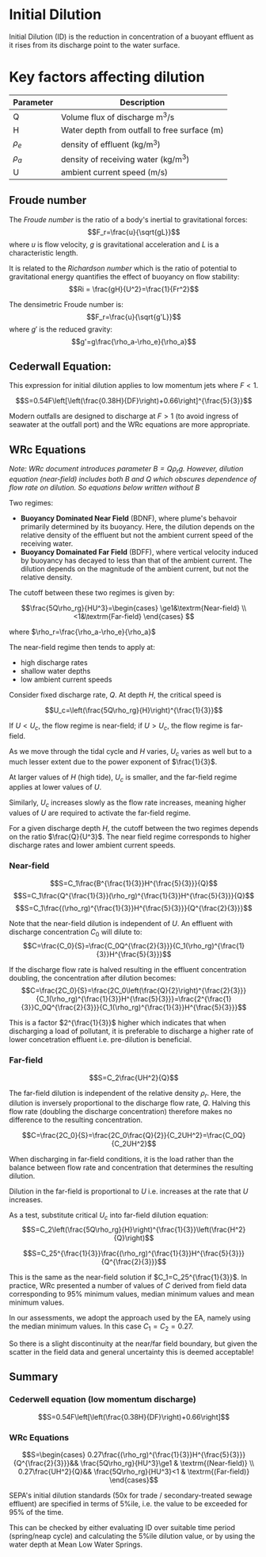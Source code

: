 # Initial Dilution
Initial Dilution (ID) is the reduction in concentration of a buoyant effluent as it rises from its discharge point to the water surface. 

# Key factors affecting dilution
|Parameter|Description|
|-|-
|Q|Volume flux of discharge m$^3/$s
|H|Water depth from outfall to free surface (m)
|$\rho_e$|density of effluent (kg/m$^3$)
|$\rho_a$|density of receiving water (kg/m$^3$)
|U|ambient current speed (m/s)

## Froude number
The *Froude number* is the ratio of a body's inertial to gravitational forces:
$$F_r=\frac{u}{\sqrt{gL}}$$
where $u$ is flow velocity, $g$ is gravitational acceleration and $L$ is a characteristic length. 

It is related to the *Richardson number* which is the ratio of potential to gravitational energy quantifies the effect of buoyancy on flow stability:
$$Ri = \frac{gH}{U^2}=\frac{1}{Fr^2}$$

The densimetric Froude number is:
$$F_r=\frac{u}{\sqrt{g'L}}$$
where $g'$ is the reduced gravity:
$$g'=g\frac{\rho_a-\rho_e}{\rho_a}$$

## Cederwall Equation:
This expression for initial dilution applies to low momentum jets where $F<1$. 

$$S=0.54F\left[\left(\frac{0.38H}{DF}\right)+0.66\right]^{\frac{5}{3}}$$

Modern outfalls are designed to discharge at $F>1$ (to avoid ingress of seawater at the outfall port) and the WRc equations are more appropriate.

## WRc Equations

*Note: WRc document introduces parameter $B=Q\rho_rg$. However, dilution equation (near-field) includes both $B$ and $Q$ which obscures dependence of flow rate on dilution. So equations below written without $B$*

Two regimes:
* **Buoyancy Dominated Near Field** (BDNF), where plume's behavoir primarily determined by its buoyancy. Here, the dilution depends on the relative density of the effluent but not the ambient current speed of the receiving water. 
*  **Buoyancy Domainated Far Field** (BDFF), where vertical velocity induced by buoyancy has decayed to less than that of the ambient current. The dilution depends on the magnitude of the ambient current, but not the relative density.



The cutoff between these two regimes is given by:

$$\frac{5Q\rho_rg}{HU^3}=\begin{cases}
\ge1&\textrm{Near-field}
\\
<1&\textrm{Far-field}
\end{cases}
$$

where $\rho_r=\frac{\rho_a-\rho_e}{\rho_a}$

The near-field regime then tends to apply at:
* high discharge rates
* shallow water depths
* low ambient current speeds

Consider fixed discharge rate, $Q$. At depth $H$, the critical speed is

$$U_c=\left(\frac{5Q\rho_rg}{H}\right)^{\frac{1}{3}}$$

If $U<U_c$, the flow regime is near-field; if $U>U_c$, the flow regime is far-field. 

As we move through the tidal cycle and $H$ varies, $U_c$ varies as well but to a much lesser extent due to the power exponent of $\frac{1}{3}$. 

At larger values of $H$ (high tide), $U_c$ is smaller, and the far-field regime applies at lower values of $U$. 

Similarly, $U_c$ increases slowly as the flow rate increases, meaning higher values of $U$ are required to activate the far-field regime.

For a given discharge depth $H$, the cutoff between the two regimes depends on the ratio $\frac{Q}{U^3}$. The near field regime corresponds to higher discharge rates and lower ambient current speeds. 

### Near-field
$$S=C_1\frac{B^{\frac{1}{3}}H^{\frac{5}{3}}}{Q}$$
$$S=C_1\frac{Q^{\frac{1}{3}}(\rho_rg)^{\frac{1}{3}}H^{\frac{5}{3}}}{Q}$$
$$S=C_1\frac{(\rho_rg)^{\frac{1}{3}}H^{\frac{5}{3}}}{Q^{\frac{2}{3}}}$$

Note that the near-field dilution is independent of $U$. 
An effluent with discharge concentration $C_0$ will dilute to:
$$C=\frac{C_0}{S}=\frac{C_0Q^{\frac{2}{3}}}{C_1(\rho_rg)^{\frac{1}{3}}H^{\frac{5}{3}}}$$

If the discharge flow rate is halved resulting in the effluent concentration doubling, the concentration after dilution becomes:
$$C=\frac{2C_0}{S}=\frac{2C_0\left(\frac{Q}{2}\right)^{\frac{2}{3}}}{C_1(\rho_rg)^{\frac{1}{3}}H^{\frac{5}{3}}}=\frac{2^{\frac{1}{3}}C_0Q^{\frac{2}{3}}}{C_1(\rho_rg)^{\frac{1}{3}}H^{\frac{5}{3}}}$$

This is a factor $2^{\frac{1}{3}}$ higher which indicates that when discharging a load of pollutant, it is preferable to discharge a higher rate of lower concetration effluent i.e. pre-dilution is beneficial.  

### Far-field

$$S=C_2\frac{UH^2}{Q}$$

The far-field dilution is independent of the relative density $\rho_r$. 
Here, the dilution is inversely proportional to the discharge flow rate, $Q$. Halving this flow rate (doubling the discharge concentration) therefore makes no difference to the resulting concentration.

$$C=\frac{2C_0}{S}=\frac{2C_0\frac{Q}{2}}{C_2UH^2}=\frac{C_0Q}{C_2UH^2}$$

When discharging in far-field conditions, it is the load rather than the balance between flow rate and concentration that determines the resulting dilution. 

Dilution in the far-field is proportional to $U$ i.e. increases at the rate that $U$ increases. 

As a test, substitute critical $U_c$ into far-field dilution equation:
$$S=C_2\left(\frac{5Q\rho_rg}{H}\right)^{\frac{1}{3}}\left(\frac{H^2}{Q}\right)$$

$$S=C_25^{\frac{1}{3}}\frac{(\rho_rg)^{\frac{1}{3}}H^{\frac{5}{3}}}{Q^{\frac{2}{3}}}$$

This is the same as the near-field solution if $C_1=C_25^{\frac{1}{3}}$. In practice, WRc presented a number of values of $C$ derived from field data corresponding to 95% minimum values, median minimum values and mean minimum values. 

In our assessments, we adopt the approach used by the EA, namely using the median minimum values. In this case $C_1=C_2=0.27$. 

So there is a slight discontinuity at the near/far field boundary, but given the scatter in the field data and general uncertainty this is deemed acceptable!


## Summary

### Cederwell equation (low momentum discharge)
$$S=0.54F\left[\left(\frac{0.38H}{DF}\right)+0.66\right]$$

### WRc Equations

$$S=\begin{cases}
0.27\frac{(\rho_rg)^{\frac{1}{3}}H^{\frac{5}{3}}}{Q^{\frac{2}{3}}}&&
\frac{5Q\rho_rg}{HU^3}\ge1 & \textrm{(Near-field)}
\\
0.27\frac{UH^2}{Q}&&
\frac{5Q\rho_rg}{HU^3}<1 & \textrm{(Far-field)}
\end{cases}$$

SEPA's initial dilution standards (50x for trade / secondary-treated sewage effluent) are specified in terms of 5%ile, i.e. the value to be exceeded for 95% of the time. 

This can be checked by either evaluating ID over suitable time period (spring/neap cycle) and calculating the 5%ile dilution value, or by using the water depth at Mean Low Water Springs.